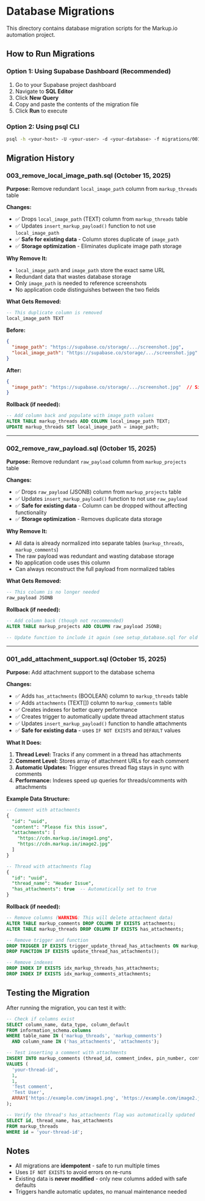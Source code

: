 # Database Migrations

This directory contains database migration scripts for the Markup.io automation project.

## How to Run Migrations

### Option 1: Using Supabase Dashboard (Recommended)

1. Go to your Supabase project dashboard
2. Navigate to **SQL Editor**
3. Click **New Query**
4. Copy and paste the contents of the migration file
5. Click **Run** to execute

### Option 2: Using psql CLI

```bash
psql -h <your-host> -U <your-user> -d <your-database> -f migrations/001_add_attachment_support.sql
```

## Migration History

### 003_remove_local_image_path.sql (October 15, 2025)

**Purpose:** Remove redundant `local_image_path` column from `markup_threads` table

**Changes:**
- ✅ Drops `local_image_path` (TEXT) column from `markup_threads` table
- ✅ Updates `insert_markup_payload()` function to not use `local_image_path`
- ✅ **Safe for existing data** - Column stores duplicate of `image_path`
- ✅ **Storage optimization** - Eliminates duplicate image path storage

**Why Remove It:**
- `local_image_path` and `image_path` store the exact same URL
- Redundant data that wastes database storage
- Only `image_path` is needed to reference screenshots
- No application code distinguishes between the two fields

**What Gets Removed:**
```sql
-- This duplicate column is removed
local_image_path TEXT
```

**Before:**
```json
{
  "image_path": "https://supabase.co/storage/.../screenshot.jpg",
  "local_image_path": "https://supabase.co/storage/.../screenshot.jpg"  // Same value!
}
```

**After:**
```json
{
  "image_path": "https://supabase.co/storage/.../screenshot.jpg"  // Single source of truth
}
```

**Rollback (if needed):**
```sql
-- Add column back and populate with image_path values
ALTER TABLE markup_threads ADD COLUMN local_image_path TEXT;
UPDATE markup_threads SET local_image_path = image_path;
```

---

### 002_remove_raw_payload.sql (October 15, 2025)

**Purpose:** Remove redundant `raw_payload` column from `markup_projects` table

**Changes:**
- ✅ Drops `raw_payload` (JSONB) column from `markup_projects` table
- ✅ Updates `insert_markup_payload()` function to not use `raw_payload`
- ✅ **Safe for existing data** - Column can be dropped without affecting functionality
- ✅ **Storage optimization** - Removes duplicate data storage

**Why Remove It:**
- All data is already normalized into separate tables (`markup_threads`, `markup_comments`)
- The raw payload was redundant and wasting database storage
- No application code uses this column
- Can always reconstruct the full payload from normalized tables

**What Gets Removed:**
```sql
-- This column is no longer needed
raw_payload JSONB
```

**Rollback (if needed):**
```sql
-- Add column back (though not recommended)
ALTER TABLE markup_projects ADD COLUMN raw_payload JSONB;

-- Update function to include it again (see setup_database.sql for old version)
```

---

### 001_add_attachment_support.sql (October 15, 2025)

**Purpose:** Add attachment support to the database schema

**Changes:**
- ✅ Adds `has_attachments` (BOOLEAN) column to `markup_threads` table
- ✅ Adds `attachments` (TEXT[]) column to `markup_comments` table
- ✅ Creates indexes for better query performance
- ✅ Creates trigger to automatically update thread attachment status
- ✅ Updates `insert_markup_payload()` function to handle attachments
- ✅ **Safe for existing data** - uses `IF NOT EXISTS` and `DEFAULT` values

**What It Does:**

1. **Thread Level:** Tracks if any comment in a thread has attachments
2. **Comment Level:** Stores array of attachment URLs for each comment
3. **Automatic Updates:** Trigger ensures thread flag stays in sync with comments
4. **Performance:** Indexes speed up queries for threads/comments with attachments

**Example Data Structure:**

```sql
-- Comment with attachments
{
  "id": "uuid",
  "content": "Please fix this issue",
  "attachments": [
    "https://cdn.markup.io/image1.png",
    "https://cdn.markup.io/image2.jpg"
  ]
}

-- Thread with attachments flag
{
  "id": "uuid",
  "thread_name": "Header Issue",
  "has_attachments": true  -- Automatically set to true
}
```

**Rollback (if needed):**

```sql
-- Remove columns (WARNING: This will delete attachment data)
ALTER TABLE markup_comments DROP COLUMN IF EXISTS attachments;
ALTER TABLE markup_threads DROP COLUMN IF EXISTS has_attachments;

-- Remove trigger and function
DROP TRIGGER IF EXISTS trigger_update_thread_has_attachments ON markup_comments;
DROP FUNCTION IF EXISTS update_thread_has_attachments();

-- Remove indexes
DROP INDEX IF EXISTS idx_markup_threads_has_attachments;
DROP INDEX IF EXISTS idx_markup_comments_attachments;
```

## Testing the Migration

After running the migration, you can test it with:

```sql
-- Check if columns exist
SELECT column_name, data_type, column_default
FROM information_schema.columns
WHERE table_name IN ('markup_threads', 'markup_comments')
  AND column_name IN ('has_attachments', 'attachments');

-- Test inserting a comment with attachments
INSERT INTO markup_comments (thread_id, comment_index, pin_number, content, user_name, attachments)
VALUES (
  'your-thread-id',
  1,
  1,
  'Test comment',
  'Test User',
  ARRAY['https://example.com/image1.png', 'https://example.com/image2.jpg']
);

-- Verify the thread's has_attachments flag was automatically updated
SELECT id, thread_name, has_attachments
FROM markup_threads
WHERE id = 'your-thread-id';
```

## Notes

- All migrations are **idempotent** - safe to run multiple times
- Uses `IF NOT EXISTS` to avoid errors on re-runs
- Existing data is **never modified** - only new columns added with safe defaults
- Triggers handle automatic updates, no manual maintenance needed
